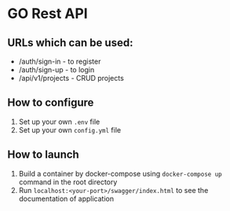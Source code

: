 # GO Rest API

## URLs which can be used:
* /auth/sign-in - to register
* /auth/sign-up - to login
* /api/v1/projects - CRUD projects

## How to configure
1. Set up your own `.env` file
2. Set up your own `config.yml` file 

## How to launch
1. Build a container by docker-compose using `docker-compose up` command in the root directory
2. Run `localhost:<your-port>/swagger/index.html` to see the documentation of application

